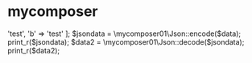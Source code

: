 # mycomposer
<?php
 require_once 'vendor/autoload.php';

 $data = [
     'a' => 'test',
     'b' => 'test'
 ];
 $jsondata = \mycomposer01\Json::encode($data);
 print_r($jsondata);

 $data2 = \mycomposer01\Json::decode($jsondata);
 print_r($data2);
